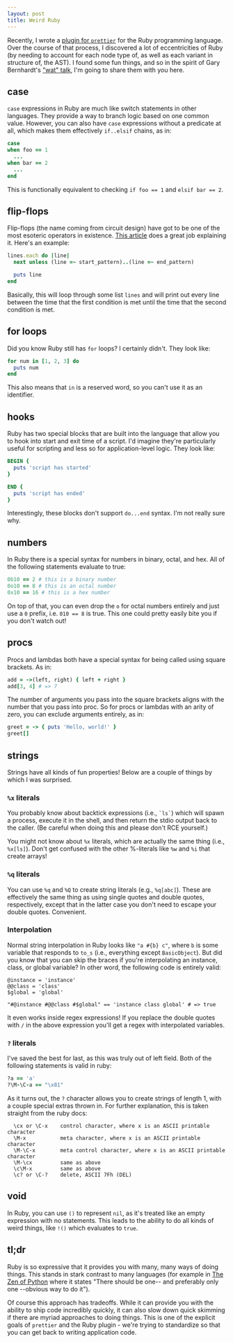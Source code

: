 ```yaml
---
layout: post
title: Weird Ruby
---
```


Recently, I wrote a [plugin for `prettier`](https://github.com/prettier/plugin-ruby) for the Ruby programming language. Over the course of that process, I discovered a lot of eccentricities of Ruby (by needing to account for each node type of, as well as each variant in structure of, the AST). I found some fun things, and so in the spirit of Gary Bernhardt's ["wat" talk](https://www.destroyallsoftware.com/talks/wat), I'm going to share them with you here.

## case

`case` expressions in Ruby are much like switch statements in other languages. They provide a way to branch logic based on one common value. However, you can also have `case` expressions without a predicate at all, which makes them effectively `if..elsif` chains, as in:

```ruby
case
when foo == 1
  ...
when bar == 2
  ...
end
```

This is functionally equivalent to checking `if foo == 1` and `elsif bar == 2`.

## flip-flops

Flip-flops (the name coming from circuit design) have got to be one of the most esoteric operators in existence. [This article](https://blog.newrelic.com/engineering/weird-ruby-part-3-fun-flip-flop-phenom/) does a great job explaining it. Here's an example:

```ruby
lines.each do |line|
  next unless (line =~ start_pattern)..(line =~ end_pattern)

  puts line
end
```

Basically, this will loop through some list `lines` and will print out every line between the time that the first condition is met until the time that the second condition is met.

## for loops

Did you know Ruby still has `for` loops? I certainly didn't. They look like:

```ruby
for num in [1, 2, 3] do
  puts num
end
```

This also means that `in` is a reserved word, so you can't use it as an identifier.

## hooks

Ruby has two special blocks that are built into the language that allow you to hook into start and exit time of a script. I'd imagine they're particularly useful for scripting and less so for application-level logic. They look like:

```ruby
BEGIN {
  puts 'script has started'
}

END {
  puts 'script has ended'
}
```

Interestingly, these blocks don't support `do...end` syntax. I'm not really sure why.

## numbers

In Ruby there is a special syntax for numbers in binary, octal, and hex. All of the following statements evaluate to true:

```ruby
0b10 == 2 # this is a binary number
0o10 == 8 # this is an octal number
0x10 == 16 # this is a hex number
```

On top of that, you can even drop the `o` for octal numbers entirely and just use a `0` prefix, i.e. `010 == 8` is true. This one could pretty easily bite you if you don't watch out!

## procs

Procs and lambdas both have a special syntax for being called using square brackets. As in:

```ruby
add = ->(left, right) { left + right }
add[3, 4] # => 7
```

The number of arguments you pass into the square brackets aligns with the number that you pass into proc. So for procs or lambdas with an arity of zero, you can exclude arguments entirely, as in:

```ruby
greet = -> { puts 'Hello, world!' }
greet[]
```

## strings

Strings have all kinds of fun properties! Below are a couple of things by which I was surprised.

### `%x` literals

You probably know about backtick expressions (i.e., `` `ls` ``) which will spawn a process, execute it in the shell, and then return the stdio output back to the caller. (Be careful when doing this and please don't RCE yourself.)

You might not know about `%x` literals, which are actually the same thing (i.e., `%x[ls]`). Don't get confused with the other %-literals like `%w` and `%i` that create arrays!

### `%q` literals

You can use `%q` and `%Q` to create string literals (e.g., `%q[abc]`). These are effectively the same thing as using single quotes and double quotes, respectively, except that in the latter case you don't need to escape your double quotes. Convenient.

### Interpolation

Normal string interpolation in Ruby looks like `"a #{b} c"`, where `b` is some variable that responds to `to_s` (i.e., everything except `BasicObject`). But did you know that you can skip the braces if you're interpolating an instance, class, or global variable? In other word, the following code is entirely valid:

```
@instance = 'instance'
@@class = 'class'
$global = 'global'

"#@instance #@@class #$global" == 'instance class global' # => true
```

It even works inside regex expressions! If you replace the double quotes with `/` in the above expression you'll get a regex with interpolated variables.

### `?` literals

I've saved the best for last, as this was truly out of left field. Both of the following statements is valid in ruby:

```ruby
?a == 'a'
?\M-\C-a == "\x81"
```

As it turns out, the `?` character allows you to create strings of length 1, with a couple special extras thrown in. For further explanation, this is taken straight from the ruby docs:

```
  \cx or \C-x    control character, where x is an ASCII printable character
  \M-x           meta character, where x is an ASCII printable character
  \M-\C-x        meta control character, where x is an ASCII printable character
  \M-\cx         same as above
  \c\M-x         same as above
  \c? or \C-?    delete, ASCII 7Fh (DEL)
```

## void

In Ruby, you can use `()` to represent `nil`, as it's treated like an empty expression with no statements. This leads to the ability to do all kinds of weird things, like `!()` which evaluates to `true`.

## tl;dr

Ruby is so expressive that it provides you with many, many ways of doing things. This stands in stark contrast to many languages (for example in [The Zen of Python](https://www.python.org/dev/peps/pep-0020/) where it states "There should be one-- and preferably only one --obvious way to do it").

Of course this approach has tradeoffs. While it can provide you with the ability to ship code incredibly quickly, it can also slow down quick skimming if there are myriad approaches to doing things. This is one of the explicit goals of `prettier` and the Ruby plugin - we're trying to standardize so that you can get back to writing application code.
